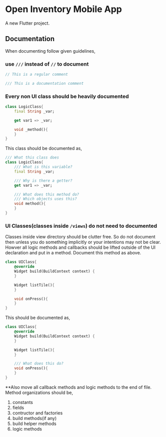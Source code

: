 # Open Inventory Mobile App

A new Flutter project.

## Documentation

When documenting follow given guidelines,

### use `///` instead of `//` to document

```dart
// This is a regular comment

/// This is a documentation comment
```

### **Every** non UI class should be heavily documented

```dart
class LogicClass{
    final String _var;

    get var1 => _var;

    void _method(){
    }
}
```

This class should be documented as,

```dart
/// What this class does
class LogicClass{
    /// What is this variable?
    final String _var;

    /// Why is there a getter?
    get var1 => _var;

    /// What does this method do?
    /// Which objects uses this?
    void method(){
    }
}
```

### UI Classes(classes inside `/views`) do not need to documented

Classes inside view directory should be clutter free. So do not document then unless you do something implicitly or your intentions may not be clear. Howver all logic methods and callbacks should be lifted outside of the UI declaration and put in a method. Document this method as above.

```dart
class UIClass{
    @override
    Widget build(BuildContext context) {
    }

    Widget listTile(){
    }

    void onPress(){
    }
}
```

This should be documented as,

```dart
class UIClass{
    @override
    Widget build(BuildContext context) {
    }

    Widget listTile(){
    }

    /// What does this do?
    void onPress(){
    }
}
```

**Also move all callback methods and logic methods to the end of file. Method organizations should be,

1. constants
2. fields
3. contructor and factories
4. build methods(if any)
5. build helper methods
6. logic methods
